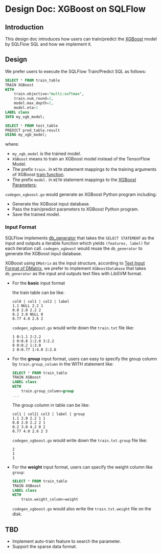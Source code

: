 # Design Doc: XGBoost on SQLFlow

## Introduction

This design doc introduces how  users can train/predict the [XGBoost](https://xgboost.ai/) model by SQLFlow SQL and how
we implement it.

## Design

We prefer users to execute the SQLFlow Train/Predict SQL as follows:

  ``` sql
  SELECT * FROM train_table
  TRAIN XGBoost
  WITH
      train.objective="multi:softmax",
      train.num_round=2,
      model.max_depth=2,
      model.eta=1
  LABEL class
  INTO my_xgb_model;
  ```
  
  ``` sql
  SELECT * FROM test_table
  PREDICT pred_table.result
  USING my_xgb_model;
  ```

where:
- `my_xgb_model` is the trained model.
- `XGBoost` means to train an XGBoost model instead of the TensorFlow Model.
- The prefix `train.` in `WITH` statement mappings to the training arguments of XGBoost [train function](https://xgboost.readthedocs.io/en/latest/python/python_api.html#xgboost.train).
- The prefix `model.` in `WITH` statement mappings to the [XGBoost Parameters](https://xgboost.readthedocs.io/en/latest/parameter.html);

`codegen_xgboost.go` would generate an XGBoost Python program including:
- Generate the XGBoost input database.
- Pass the train/predict parameters to XGBoost Python program.
- Save the trained model.

### Input Format

SQLFlow implements [db_generator](/sql/python/sqlflow_submitter/db.py#db_generator) that takes the 
`SELECT STATEMENT` as the input and outputs a iterable function which 
yields `(features, label)` for each iteration call. `codegen_xgboost` would reuse the `db_generator`
to generate the XGBoost input database.

XGBoost using `DMatrix` as the input structure, according to [Text Input Format of DMatrix](https://xgboost.readthedocs.io/en/latest/tutorials/input_format.html), we prefer to implement `XGBoostDatabase` that
takes `db_generator` as the input and outputs text files with LibSVM format.

- For the **basic** input format

    the train table can be like:

    ``` text
    col0 | col1 | col2 | label
    1.1 NULL 2.2 1
    0.8 2.0 2.2 2
    0.2 3.0 NULL 0
    0.77 4.0 2.6 2
    ```

    `codegen_xgboost.go` would write down the `train.txt` file like:

    ``` text
    1 0:1.1 2:2.2
    2 0:0.8 1:2.0 3:2.2
    0 0:0.2 1:3.0
    2 0:0.77 1:4.0 2:2.6 
    ```

- For the **group** input format, users can easy to specify the group column by `train.group_column` in the WITH statement like:

    ``` sql
    SELECT * FROM train_table
    TRAIN XGBoost
    LABEL class
    WITH
        train.group_column=group
    ...
    ```

    The group column in table can be like:

    ``` text
    col1 | col2| col3 | label | group
    1.1 2.0 2.2 1 1
    0.8 2.0 2.2 2 1
    0.2 3.0 4.2 0 2
    0.77 4.0 2.6 2 3
    ```

    `codegen_xgboost.go` would write down the `train.txt.group` file like:

    ``` text
    2
    1
    1
    ```

- For the **weight** input format, users can specify the weight column like `group`:

    ``` sql
    SELECT * FROM train_table
    TRAIN XGBoost
    LABEL class
    WITH
        train.weight_column=weight
    ```

    `codegen_xgboost.go` would also write the `train.txt.weight` file on the disk.
  
## TBD

- Implement auto-train feature to search the parameter.
- Support the sparse data format.
